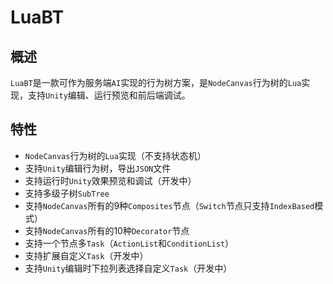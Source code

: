 # LuaBT
## 概述
`LuaBT`是一款可作为服务端`AI`实现的行为树方案，是`NodeCanvas`行为树的`Lua`实现，支持`Unity`编辑、运行预览和前后端调试。

## 特性
* `NodeCanvas`行为树的`Lua`实现（不支持状态机）
* 支持`Unity`编辑行为树，导出`JSON`文件
* 支持运行时`Unity`效果预览和调试（开发中）
* 支持多级子树`SubTree`
* 支持`NodeCanvas`所有的9种`Composites`节点（`Switch`节点只支持`IndexBased`模式）
* 支持`NodeCanvas`所有的10种`Decorator`节点
* 支持一个节点多`Task`（`ActionList`和`ConditionList`）
* 支持扩展自定义`Task`（开发中）
* 支持`Unity`编辑时下拉列表选择自定义`Task`（开发中）